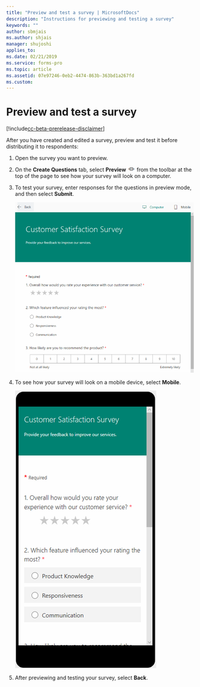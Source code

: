 ```yaml
---
title: "Preview and test a survey | MicrosoftDocs"
description: "Instructions for previewing and testing a survey"
keywords: ""
author: sbmjais
ms.author: shjais
manager: shujoshi
applies_to: 
ms.date: 02/21/2019
ms.service: forms-pro
ms.topic: article
ms.assetid: 07e97246-0eb2-4474-863b-363bd1a267fd
ms.custom: 
---
```


# Preview and test a survey

[!include[cc-beta-prerelease-disclaimer](includes/cc-beta-prerelease-disclaimer.md)]

After you have created and edited a survey, preview and test it before distributing it to respondents:

1.  Open the survey you want to preview.

2.  On the **Create Questions** tab, select **Preview** ![preview a survey](media/preview-survey.png "Preview a survey") from the toolbar at the top of the page to see how your survey will look on a computer.

3.  To test your survey, enter responses for the questions in preview mode, and then select **Submit**.

    ![Preview a survey on a computer](media/preview-survey-computer.png "Preview a survey on a computer")

4.  To see how your survey will look on a mobile device, select **Mobile**.

    ![Preview a survey on a mobile device](media/preview-survey-mobile.png "Preview a survey on a mobile device")

5.  After previewing and testing your survey, select **Back**.

